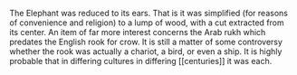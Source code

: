 The Elephant was reduced to its ears. That is it was simplified (for reasons of convenience and religion) to a lump of wood, with a cut extracted from its center. An item of far more interest concerns the Arab rukh which predates the English rook for crow. It is still a matter of some controversy whether the rook was actually a chariot, a bird, or even a ship. It is highly probable that in differing cultures in differing [[centuries]] it was each.
